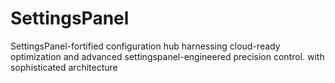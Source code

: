# SettingsPanel
SettingsPanel-fortified configuration hub harnessing cloud-ready optimization and advanced settingspanel-engineered precision control. with sophisticated architecture
